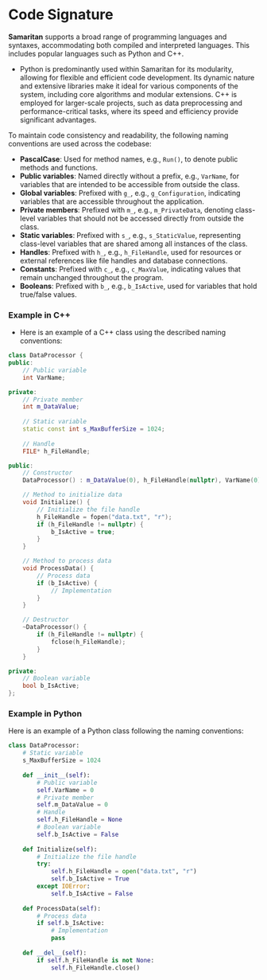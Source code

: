 # Code Signature

**Samaritan** supports a broad range of programming languages and syntaxes, accommodating both compiled and interpreted languages. This includes popular languages such as Python and C++. 

- Python is predominantly used within Samaritan for its modularity, allowing for flexible and efficient code development. Its dynamic nature and extensive libraries make it ideal for various components of the system, including core algorithms and modular extensions. C++ is employed for larger-scale projects, such as data preprocessing and performance-critical tasks, where its speed and efficiency provide significant advantages.

To maintain code consistency and readability, the following naming conventions are used across the codebase:
- **PascalCase**: Used for method names, e.g., `Run()`, to denote public methods and functions.
- **Public variables**: Named directly without a prefix, e.g., `VarName`, for variables that are intended to be accessible from outside the class.
- **Global variables**: Prefixed with `g_`, e.g., `g_Configuration`, indicating variables that are accessible throughout the application.
- **Private members**: Prefixed with `m_`, e.g., `m_PrivateData`, denoting class-level variables that should not be accessed directly from outside the class.
- **Static variables**: Prefixed with `s_`, e.g., `s_StaticValue`, representing class-level variables that are shared among all instances of the class.
- **Handles**: Prefixed with `h_`, e.g., `h_FileHandle`, used for resources or external references like file handles and database connections.
- **Constants**: Prefixed with `c_`, e.g., `c_MaxValue`, indicating values that remain unchanged throughout the program.
- **Booleans**: Prefixed with `b_`, e.g., `b_IsActive`, used for variables that hold true/false values.

### Example in C++

- Here is an example of a C++ class using the described naming conventions:
```cpp
class DataProcessor {
public:
    // Public variable
    int VarName;

private:
    // Private member
    int m_DataValue;
    
    // Static variable
    static const int s_MaxBufferSize = 1024;
    
    // Handle
    FILE* h_FileHandle;

public:
    // Constructor
    DataProcessor() : m_DataValue(0), h_FileHandle(nullptr), VarName(0) {}

    // Method to initialize data
    void Initialize() {
        // Initialize the file handle
        h_FileHandle = fopen("data.txt", "r");
        if (h_FileHandle != nullptr) {
            b_IsActive = true;
        }
    }

    // Method to process data
    void ProcessData() {
        // Process data
        if (b_IsActive) {
            // Implementation
        }
    }

    // Destructor
    ~DataProcessor() {
        if (h_FileHandle != nullptr) {
            fclose(h_FileHandle);
        }
    }

private:
    // Boolean variable
    bool b_IsActive;
};
```

### Example in Python

Here is an example of a Python class following the naming conventions:

```python
class DataProcessor:
    # Static variable
    s_MaxBufferSize = 1024
    
    def __init__(self):
        # Public variable
        self.VarName = 0
        # Private member
        self.m_DataValue = 0
        # Handle
        self.h_FileHandle = None
        # Boolean variable
        self.b_IsActive = False
    
    def Initialize(self):
        # Initialize the file handle
        try:
            self.h_FileHandle = open("data.txt", "r")
            self.b_IsActive = True
        except IOError:
            self.b_IsActive = False
    
    def ProcessData(self):
        # Process data
        if self.b_IsActive:
            # Implementation
            pass
    
    def __del__(self):
        if self.h_FileHandle is not None:
            self.h_FileHandle.close()
```
